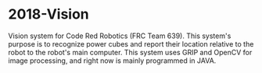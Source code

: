 # 2018-Vision
Vision system for Code Red Robotics (FRC Team 639). 
This system's purpose is to recognize power cubes and report their location relative to the robot to the robot's main computer.
This system uses GRIP and OpenCV for image processing, and right now is mainly programmed in JAVA.
